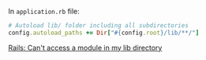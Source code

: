 In `application.rb` file:

```ruby
# Autoload lib/ folder including all subdirectories
config.autoload_paths += Dir["#{config.root}/lib/**/"]
```

[Rails: Can't access a module in my lib directory](http://stackoverflow.com/questions/18392708/rails-cant-access-a-module-in-my-lib-directory)